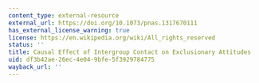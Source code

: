 ```yaml
---
content_type: external-resource
external_url: https://doi.org/10.1073/pnas.1317670111
has_external_license_warning: true
license: https://en.wikipedia.org/wiki/All_rights_reserved
status: ''
title: Causal Effect of Intergroup Contact on Exclusionary Attitudes
uid: df3b42ae-26ec-4e04-9bfe-5f3929784775
wayback_url: ''
---
```

